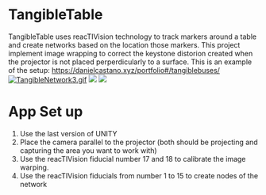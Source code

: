 # TangibleTable

TangibleTable uses reacTIVision technology to track markers around a table and create networks based on the location those markers.
This project implement image wrapping to correct the keystone distorion created when the projector is not placed perperdicularly to a surface.
This is an example of the setup: https://danielcastano.xyz/portfolio#/tangiblebuses/
[![TangibleNetwork3.gif](https://s2.gifyu.com/images/TangibleNetwork3.gif)](https://gifyu.com/image/3B8f)
![](https://s2.gifyu.com/images/TangibleNetwork3.md.gif)
![](https://s2.gifyu.com/images/TangibleNetwork3.gif)


# App Set up
1. Use the last version of UNITY
2. Place the camera parallel to the projector (both should be projecting and capturing the area you want to work with)
3. Use the reacTIVision fiducial number 17 and 18 to calibrate the image warping.
4. Use the reacTIVision fiducials from number 1 to 15 to create nodes of the network

